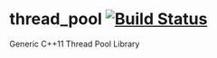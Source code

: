 # thread_pool [![Build Status](https://travis-ci.org/zyvitski/thread_pool.svg?branch=master)](https://travis-ci.org/zyvitski/thread_pool)
Generic C++11 Thread Pool Library
